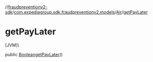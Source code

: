 //[fraudpreventionv2-sdk](../../../index.md)/[com.expediagroup.sdk.fraudpreventionv2.models](../index.md)/[Air](index.md)/[getPayLater](get-pay-later.md)

# getPayLater

[JVM]\

public [Boolean](https://docs.oracle.com/javase/8/docs/api/java/lang/Boolean.html)[getPayLater](get-pay-later.md)()
